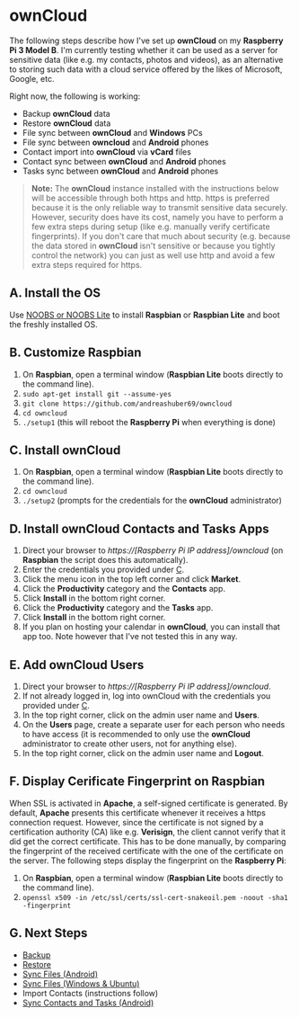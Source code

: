 # ownCloud
The following steps describe how I've set up **ownCloud** on my **Raspberry Pi 3 Model B**. I'm currently testing
whether it can be used as a server for sensitive data (like e.g. my contacts, photos and videos), as an alternative
to storing such data with a cloud service offered by the likes of Microsoft, Google, etc.

Right now, the following is working:
- Backup **ownCloud** data
- Restore **ownCloud** data
- File sync between **ownCloud** and **Windows** PCs
- File sync between **owncloud** and **Android** phones
- Contact import into **ownCloud** via **vCard** files
- Contact sync between **ownCloud** and **Android** phones
- Tasks sync between **ownCloud** and **Android** phones

> **Note:** The **ownCloud** instance installed with the instructions below will be accessible through both https and
> http. https is preferred because it is the only reliable way
> to transmit sensitive data securely. However, security does have its cost, namely you have to perform a few extra
> steps during setup (like e.g. manually verify certificate fingerprints). If you don't care that much about security
> (e.g. because the data stored in **ownCloud** isn't sensitive or because you tightly control the network) you can just
> as well use http and avoid a few extra steps required for https.

## A. Install the OS
Use [NOOBS or NOOBS Lite](https://www.raspberrypi.org/downloads/noobs/) to install **Raspbian** or **Raspbian Lite**
and boot the freshly installed OS.

## B. Customize Raspbian
1. On **Raspbian**, open a terminal window (**Raspbian Lite** boots directly to the command line).
2. `sudo apt-get install git --assume-yes`
3. `git clone https://github.com/andreashuber69/owncloud`
4. `cd owncloud`
5. `./setup1` (this will reboot the **Raspberry Pi** when everything is done)

## C. Install ownCloud
1. On **Raspbian**, open a terminal window (**Raspbian Lite** boots directly to the command line).
2. `cd owncloud`
3. `./setup2` (prompts for the credentials for the **ownCloud** administrator)

## D. Install ownCloud Contacts and Tasks Apps
1. Direct your browser to *https://[Raspberry Pi IP address]/owncloud* (on **Raspbian** the script does this
   automatically).
2. Enter the credentials you provided under [C](#c-install-owncloud).
3. Click the menu icon in the top left corner and click **Market**.
4. Click the **Productivity** category and the **Contacts** app.
5. Click **Install** in the bottom right corner.
6. Click the **Productivity** category and the **Tasks** app.
7. Click **Install** in the bottom right corner.
8. If you plan on hosting your calendar in **ownCloud**, you can install that app too. Note however that I've not
   tested this in any way.

## E. Add ownCloud Users
1. Direct your browser to *https://[Raspberry Pi IP address]/owncloud*.
2. If not already logged in, log into ownCloud with the credentials you provided under [C](#c-install-owncloud).
3. In the top right corner, click on the admin user name and **Users**.
4. On the **Users** page, create a separate user for each person who needs to have access (it is recommended to only
   use the **ownCloud** administrator to create other users, not for anything else).
5. In the top right corner, click on the admin user name and **Logout**.

## F. Display Cerificate Fingerprint on Raspbian
When SSL is activated in **Apache**, a self-signed certificate is generated. By default, **Apache** presents this
certificate whenever it receives a https connection request. However, since the certificate is not signed by a
certification authority (CA) like e.g. **Verisign**, the client cannot verify that it did get the correct
certificate. This has to be done manually, by comparing the fingerprint of the received certificate with the one
of the certificate on the server. The following steps display the fingerprint on the **Raspberry Pi**:
1. On **Raspbian**, open a terminal window (**Raspbian Lite** boots directly to the command line).
2. `openssl x509 -in /etc/ssl/certs/ssl-cert-snakeoil.pem -noout -sha1 -fingerprint`

## G. Next Steps
- [Backup](doc/backup.md)
- [Restore](doc/restore.md)
- [Sync Files (Android)](doc/sync-files-android.md)
- [Sync Files (Windows & Ubuntu)](doc/sync-files-desktop.md)
- Import Contacts (instructions follow)
- [Sync Contacts and Tasks (Android)](doc/sync-contacts-and-tasks-android.md)
